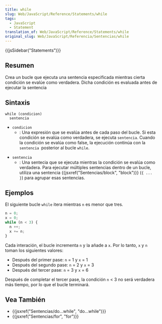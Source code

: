 ```yaml
---
title: while
slug: Web/JavaScript/Reference/Statements/while
tags:
  - JavaScript
  - Statement
translation_of: Web/JavaScript/Reference/Statements/while
original_slug: Web/JavaScript/Referencia/Sentencias/while
---
```

{{jsSidebar("Statements")}}

## Resumen

Crea un bucle que ejecuta una sentencia especificada mientras cierta condición se evalúe como verdadera. Dicha condición es evaluada antes de ejecutar la sentencia

## Sintaxis

    while (condicion)
      sentencia

- `condicion`
  - : Una expresión que se evalúa antes de cada paso del bucle. Si esta condición se evalúa como verdadera, se ejecuta `sentencia`. Cuando la condición se evalúa como false, la ejecución continúa con la `sentencia `posterior al bucle `while`.

<!---->

- `sentencia`
  - : Una sentecia que se ejecuta mientras la condición se evalúa como verdadera. Para ejecutar múltiples sentencias dentro de un bucle, utiliza una sentencia {{jsxref("Sentencias/block", "block")}} (`{ ... }`) para agrupar esas sentencias.

## Ejemplos

El siguiente bucle `while` itera mientras `n` es menor que tres.

```js
n = 0;
x = 0;
while (n < 3) {
  n ++;
  x += n;
}
```

Cada interación, el bucle incrementa `n` y la añade a `x`. Por lo tanto, `x` y `n` toman los siguientes valores:

- Después del primer pase: `n` = 1 y `x` = 1
- Después del segundo pase: `n` = 2 y `x` = 3
- Después del tercer pase: `n` = 3 y `x` = 6

Después de completar el tercer pase, la condición `n` < 3 no será verdadera más tiempo, por lo que el bucle terminará.

## Vea También

- {{jsxref("Sentencias/do...while", "do...while")}}
- {{jsxref("Sentencias/for", "for")}}
